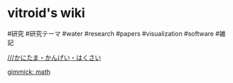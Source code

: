 # vitroid's wiki

#研究
#研究テーマ
#water
#research
#papers
#visualization
#software
#雑記

[///かにたま・かんげい・はくさい](https://what3words.com/かにたま・かんげい・はくさい)

[gimmick: math]()
